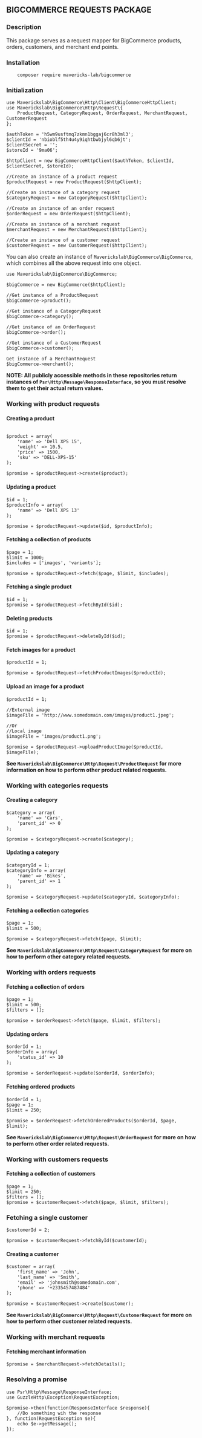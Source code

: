 ## BIGCOMMERCE REQUESTS PACKAGE

### Description
This package serves as a request mapper for BigCommerce products, orders, customers, and merchant end points.

### Installation
```
    composer require mavericks-lab/bigcommerce

```
### Initialization
```
use Maverickslab\BigCommerce\Http\Client\BigCommerceHttpClient;
use Maverickslab\BigCommerce\Http\Request\{
    ProductRequest, CategoryRequest, OrderRequest, MerchantRequest, CustomerRequest
};

$authToken = 'h5wm9usftmq7zkmn1bggaj6cr8h3ml3';
$clientId = 'nbioblf5th4u4y9iqhtbwbjyl6qb6jt';
$clientSecret = '';
$storeId = '9ma06';

$httpClient = new BigCommerceHttpClient($authToken, $clientId, $clientSecret, $storeId);

//Create an instance of a product request
$productRequest = new ProductRequest($httpClient);

//Create an instance of a category request
$categoryRequest = new CategoryRequest($httpClient);

//Create an instance of an order request
$orderRequest = new OrderRequest($httpClient);

//Create an instance of a merchant request
$merchantRequest = new MerchantRequest($httpClient);

//Create an instance of a customer request
$customerRequest = new CustomerRequest($httpClient);
```
You can also create an instance of `Maverickslab\BigCommerce\BigCommerce`, which combines all the above request into one object.
```
use Maverickslab\BigCommerce\BigCommerce;

$bigCommerce = new BigCommerce($httpClient);

//Get instance of a ProductRequest
$bigCommerce->product();

//Get instance of a CategoryRequest
$bigCommerce->category();

//Get instance of an OrderRequest
$bigCommerce->order();

//Get instance of a CustomerRequest
$bigCommerce->customer();

Get instance of a MerchantRequest
$bigCommerce->merchant();
```
**NOTE: All publicly accessible methods in these repositories return instances of `Psr\Http\Message\ResponseInterface`, so you must resolve them to get their actual return values.**

### Working with product requests

#### Creating a product
```

$product = array(
    'name' => 'Dell XPS 15',
    'weight' => 10.5,
    'price' => 1500,
    'sku' => 'DELL-XPS-15'
);

$promise = $productRequest->create($product);
```

#### Updating a product
```
$id = 1;
$productInfo = array(
    'name' => 'Dell XPS 13'
);

$promise = $productRequest->update($id, $productInfo);
```

#### Fetching a collection of products

```
$page = 1;
$limit = 1000;
$includes = ['images', 'variants'];

$promise = $productRequest->fetch($page, $limit, $includes);
```

#### Fetching a single product
```
$id = 1;
$promise = $productRequest->fetchById($id);
```

#### Deleting products
```
$id = 1;
$promise = $productRequest->deleteById($id);
```

#### Fetch images for a product

```
$productId = 1;

$promise = $productRequest->fetchProductImages($productId);
```

#### Upload an image for a product
```
$productId = 1;

//External image
$imageFile = 'http://www.somedomain.com/images/product1.jpeg';

//Or
//Local image
$imageFile = 'images/product1.png';

$promise = $productRequest->uploadProductImage($productId, $imageFile);
```
**See `Maverickslab\BigCommerce\Http\Request\ProductRequest` for more information on how to perform other product related requests.**

### Working with categories requests

#### Creating a category
```
$category = array(
    'name' => 'Cars',
    'parent_id' => 0
);

$promise = $categoryRequest->create($category);
```

#### Updating a category
```
$categoryId = 1;
$categoryInfo = array(
    'name' => 'Bikes',
    'parent_id' => 1
);

$promise = $categoryRequest->update($categoryId, $categoryInfo);
```

#### Fetching a collection categories
```
$page = 1;
$limit = 500;

$promise = $categoryRequest->fetch($page, $limit);

```
**See `Maverickslab\BigCommerce\Http\Request\CategoryRequest` for more on how to perform other category related requests.**

### Working with orders requests

#### Fetching a collection of orders
```
$page = 1;
$limit = 500;
$filters = [];

$promise = $orderRequest->fetch($page, $limit, $filters);
```

#### Updating orders

```
$orderId = 1;
$orderInfo = array(
    'status_id' => 10
);

$promise = $orderRequest->update($orderId, $orderInfo);
```

#### Fetching ordered products

```
$orderId = 1;
$page = 1;
$limit = 250;

$promise = $orderRequest->fetchOrderedProducts($orderId, $page, $limit);
```

**See `Maverickslab\BigCommerce\Http\Request\OrderRequest` for more on how to perform other order related requests.**

### Working with customers requests

#### Fetching a collection of customers

```
$page = 1;
$limit = 250;
$filters = [];
$promise = $customerRequest->fetch($page, $limit, $filters);
```

### Fetching a single customer

```
$customerId = 2;

$promise = $customerRequest->fetchById($customerId);
```

#### Creating a customer

```
$customer = array(
    'first_name' => 'John',
    'last_name' => 'Smith',
    'email' => 'johnsmith@somedomain.com',
    'phone' => '+2335457487484'
);

$promise = $customerRequest->create($customer);
```

**See `Maverickslab\BigCommerce\Http\Request\CustomerRequest` for more on how to perform other customer related requests.**

### Working with merchant requests

#### Fetching merchant information
```
$promise = $merchantRequest->fetchDetails();
```

### Resolving a promise
```
use Psr\Http\Message\ResponseInterface;
use GuzzleHttp\Exception\RequestException;

$promise->then(function(ResponseInterface $response){
    //Do something wih the response
}, function(RequestException $e){
    echo $e->getMessage();
});
```
